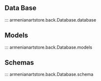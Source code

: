 ## Data Base 

::: armenianartstore.back.Database.database

## Models

::: armenianartstore.back.Database.models

## Schemas

::: armenianartstore.back.Database.schema
